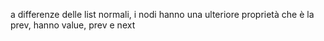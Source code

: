 a differenze delle list normali, i nodi hanno una ulteriore proprietà che è la prev, hanno value, prev e next